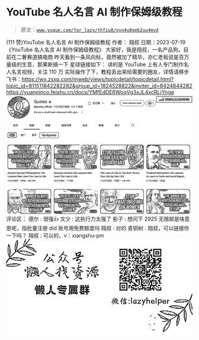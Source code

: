 # YouTube 名人名言 AI 制作保姆级教程

> 原文：[`www.yuque.com/for_lazy/thfiu8/oyo4u0geb2uu4mvd`](https://www.yuque.com/for_lazy/thfiu8/oyo4u0geb2uu4mvd)

<ne-h2 id="b007adde" data-lake-id="b007adde"><ne-heading-ext><ne-heading-anchor></ne-heading-anchor><ne-heading-fold></ne-heading-fold></ne-heading-ext><ne-heading-content><ne-text id="ub1175f25">(111 赞)YouTube 名人名言 AI 制作保姆级教程</ne-text></ne-heading-content></ne-h2> <ne-p id="u0369791b" data-lake-id="u0369791b"><ne-text id="ubf9644ff">作者： 翔叔</ne-text></ne-p> <ne-p id="u9715e54b" data-lake-id="u9715e54b"><ne-text id="u3a1dc57d">日期：2023-07-19</ne-text></ne-p> <ne-p id="u60fa8839" data-lake-id="u60fa8839"><ne-text id="u5a56a30b">《YouTube 名人名言 AI 制作保姆级教程》</ne-text> <ne-text id="u7dfb84a4">大家好，我是翔叔，一名产品狗，目前在二奢赛道搞电商</ne-text> <ne-text id="u8f4338f5">昨天看到一条风向标，竟然被加了精华，亦仁老板说是百万量级的生意，那果断搞一下</ne-text> <ne-text id="ua16dc84b">星球链接如下：</ne-text></ne-p> <ne-p id="ua1489da0" data-lake-id="ua1489da0"><ne-text id="u4f6ba995">讲的是 YouTube 上有人专门制作名人名言视频，关注 110 万</ne-text></ne-p> <ne-p id="u1f14a02a" data-lake-id="u1f14a02a"><ne-text id="ufc9b536a">实际操作了下，教程丢出来给需要的圈友，详情请移步飞书：</ne-text>[<ne-text id="ue5d356d5">https://wx.zsxq.com/mweb/views/topicdetail/topicdetail.html?topic_id=811511842282282&group_id=1824528822&inviter_id=8424844282</ne-text>](https://wx.zsxq.com/mweb/views/topicdetail/topicdetail.html?topic_id=811511842282282&group_id=1824528822&inviter_id=8424844282)[<ne-text id="u2502ac54">https://yuanpinco.feishu.cn/docx/YMfEdDE6WoqVg3xJL4xcRLjYnge</ne-text>](https://yuanpinco.feishu.cn/docx/YMfEdDE6WoqVg3xJL4xcRLjYnge)<ne-card data-card-name="image" data-card-type="inline" id="NAajR" data-event-boundary="card">![](img/2f40ce69f578d858dfd2ea2b70dc239a.png)</ne-card></ne-p> <ne-hole id="u22385fb2" data-lake-id="u22385fb2"><ne-card data-card-name="hr" data-card-type="block" id="d6ajr" data-event-boundary="card"><ne-p id="u453c8dc2" data-lake-id="u453c8dc2"><ne-text id="ub07882bf">评论区：</ne-text></ne-p> <ne-p id="u1979ad53" data-lake-id="u1979ad53"><ne-text id="uddc6ceea">德尔 : 很强👍</ne-text> <ne-text id="u1530ca82">文少 : 这执行力太强了</ne-text> <ne-text id="ua00c4c51">影子 : 想问下 2925 无限邮是啥意思呢，指批量注册 did 账号用免费额度吗</ne-text> <ne-text id="uafa1325e">翔叔 : 对的</ne-text> <ne-text id="ud62390ef">青铜树 : 翔叔，可以链接你一下吗？</ne-text> <ne-text id="ua49a3561">翔叔 : 可以的，v：xiangshu-pm</ne-text></ne-p> <ne-p id="u326ed2d7" data-lake-id="u326ed2d7"><ne-card data-card-name="image" data-card-type="inline" id="USMGF" data-event-boundary="card">![](img/894d30a529e7c37bcd3392323c99941c.png)  <ne-hole id="u81ca6dea" data-lake-id="u81ca6dea"><ne-card data-card-name="hr" data-card-type="block" id="bR4bU" data-event-boundary="card"></ne-card></ne-hole></ne-card></ne-p></ne-card></ne-hole>